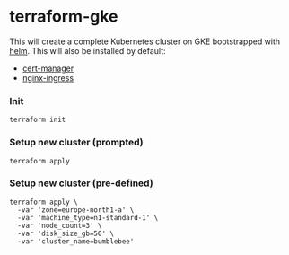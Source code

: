 # terraform-gke

This will create a complete Kubernetes cluster on GKE bootstrapped with [helm](https://helm.sh/). This will also be installed by default:
- [cert-manager](https://github.com/kubernetes/charts/tree/master/stable/cert-manager)
- [nginx-ingress](https://github.com/kubernetes/charts/tree/master/stable/nginx-ingress)

### Init
```
terraform init
```

### Setup new cluster (prompted)

```
terraform apply
```

### Setup new cluster (pre-defined)

```
terraform apply \
  -var 'zone=europe-north1-a' \
  -var 'machine_type=n1-standard-1' \
  -var 'node_count=3' \
  -var 'disk_size_gb=50' \
  -var 'cluster_name=bumblebee'
```